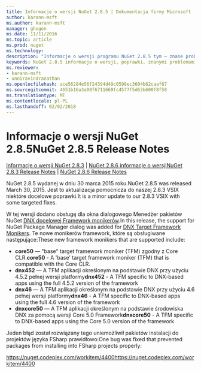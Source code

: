 ```yaml
---
title: Informacje o wersji NuGet 2.8.5 | Dokumentacja firmy Microsoft
author: karann-msft
ms.author: karann-msft
manager: ghogen
ms.date: 11/11/2016
ms.topic: article
ms.prod: nuget
ms.technology: 
description: "Informacje o wersji programu NuGet 2.8.5 tym — znane problemy, poprawki, dodatkowe funkcje i dcr."
keywords: NuGet 2.8.5 informacje o wersji, poprawki, znanymi problemami, nowe funkcje, dcr
ms.reviewer:
- karann-msft
- unniravindranathan
ms.openlocfilehash: ace56284e56f24394d49c0598ec3604b62caaf67
ms.sourcegitcommit: 4651b16a3a08f6711669fc4577f5d63b600f8f58
ms.translationtype: MT
ms.contentlocale: pl-PL
ms.lasthandoff: 02/02/2018
---
```

# <a name="nuget-285-release-notes"></a><span data-ttu-id="1f2c6-104">Informacje o wersji NuGet 2.8.5</span><span class="sxs-lookup"><span data-stu-id="1f2c6-104">NuGet 2.8.5 Release Notes</span></span>

<span data-ttu-id="1f2c6-105">[Informacje o wersji NuGet 2.8.3](../release-notes/nuget-2.8.3.md) | [NuGet 2.8.6 informacje o wersji](../release-notes/nuget-2.8.6.md)</span><span class="sxs-lookup"><span data-stu-id="1f2c6-105">[NuGet 2.8.3 Release Notes](../release-notes/nuget-2.8.3.md) | [NuGet 2.8.6 Release Notes](../release-notes/nuget-2.8.6.md)</span></span>

<span data-ttu-id="1f2c6-106">NuGet 2.8.5 wydanej w dniu 30 marca 2015 roku.</span><span class="sxs-lookup"><span data-stu-id="1f2c6-106">NuGet 2.8.5 was released March 30, 2015.</span></span> <span data-ttu-id="1f2c6-107">Jest to aktualizacja pomocnicza do naszej 2.8.3 VSIX niektóre docelowe poprawki.</span><span class="sxs-lookup"><span data-stu-id="1f2c6-107">It is a minor update to our 2.8.3 VSIX with some targeted fixes.</span></span>

<span data-ttu-id="1f2c6-108">W tej wersji dodano obsługę dla okna dialogowego Menedżer pakietów NuGet [DNX docelowej Framework monikerów](https://github.com/aspnet/dnx).</span><span class="sxs-lookup"><span data-stu-id="1f2c6-108">In this release, the support for NuGet Package Manager dialog was added for [DNX Target Framework Monikers](https://github.com/aspnet/dnx).</span></span>  <span data-ttu-id="1f2c6-109">Te nowe monikerów framework, które są obsługiwane następujące:</span><span class="sxs-lookup"><span data-stu-id="1f2c6-109">These new framework monikers that are supported include:</span></span>

* <span data-ttu-id="1f2c6-110">**core50** — "base" target framework moniker (TFM) zgodny z Core CLR.</span><span class="sxs-lookup"><span data-stu-id="1f2c6-110">**core50** - A 'base' target framework moniker (TFM) that is compatible with the Core CLR.</span></span>
* <span data-ttu-id="1f2c6-111">**dnx452** — A TFM aplikacji określonym na podstawie DNX przy użyciu 4.5.2 pełnej wersji platformy</span><span class="sxs-lookup"><span data-stu-id="1f2c6-111">**dnx452** - A TFM specific to DNX-based apps using the full 4.5.2 version of the framework</span></span>
* <span data-ttu-id="1f2c6-112">**dnx46** — A TFM aplikacji określonym na podstawie DNX przy użyciu 4.6 pełnej wersji platformy</span><span class="sxs-lookup"><span data-stu-id="1f2c6-112">**dnx46** - A TFM specific to DNX-based apps using the full 4.6 version of the framework</span></span>
* <span data-ttu-id="1f2c6-113">**dnxcore50** — A TFM aplikacji określonym na podstawie środowiska DNX za pomocą wersji Core 5.0 Framework</span><span class="sxs-lookup"><span data-stu-id="1f2c6-113">**dnxcore50** - A TFM specific to DNX-based apps using the Core 5.0 version of the framework</span></span>

<span data-ttu-id="1f2c6-114">Jeden błąd został rozwiązany tego uniemożliwił pakietów instalacji do projektów języka FSharp prawidłowo:</span><span class="sxs-lookup"><span data-stu-id="1f2c6-114">One bug was fixed that prevented packages from installing into FSharp projects properly:</span></span>

<span data-ttu-id="1f2c6-115">https://nuget.codeplex.com/workitem/4400</span><span class="sxs-lookup"><span data-stu-id="1f2c6-115">https://nuget.codeplex.com/workitem/4400</span></span>